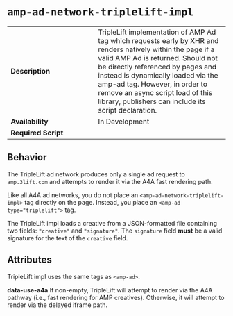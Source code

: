 <!---
Copyright 2016 The AMP HTML Authors. All Rights Reserved.

Licensed under the Apache License, Version 2.0 (the "License");
you may not use this file except in compliance with the License.
You may obtain a copy of the License at

      http://www.apache.org/licenses/LICENSE-2.0

Unless required by applicable law or agreed to in writing, software
distributed under the License is distributed on an "AS-IS" BASIS,
WITHOUT WARRANTIES OR CONDITIONS OF ANY KIND, either express or implied.
See the License for the specific language governing permissions and
limitations under the License.
-->

# <a name="amp-ad-network-triplelift-impl"></a> `amp-ad-network-triplelift-impl`

<table>
  <tr>
    <td class="col-fourty"><strong>Description</strong></td>
    <td>TripleLift implementation of AMP Ad tag which requests early by XHR and renders natively within the page if a valid AMP Ad is returned. Should not be directly referenced by pages and instead is dynamically loaded via the amp-ad tag. However, in order to remove an async script load of this library, publishers can include its script declaration.</td>
  </tr>
  <tr>
    <td class="col-fourty" width="40%"><strong>Availability</strong></td>
    <td>In Development</td>
  </tr>
  <tr>
    <td class="col-fourty"><strong>Required Script</strong></td>
    <td><code><script async custom-element="amp-ad" src="https://cdn.ampproject.org/v0/amp-ad-0.1.js"></script></code></td>
  </tr>
</table>

## Behavior

The TripleLift ad network produces only a single ad request to `amp.3lift.com` and
attempts to render it via the A4A fast rendering path.

Like all A4A ad networks, you do not place an `<amp-ad-network-triplelift-impl>`
tag directly on the page.  Instead, you place an `<amp-ad type="triplelift">` tag.

The TripleLift impl loads a creative from a JSON-formatted file containing two
fields: `"creative"` and `"signature"`.  The `signature` field **must** be a
valid signature for the text of the `creative` field.

## Attributes

TripleLift impl  uses the same tags as `<amp-ad>`.

**data-use-a4a**  If non-empty, TripleLift will attempt to render via the A4A
pathway (i.e., fast rendering for AMP creatives).  Otherwise, it will attempt
to render via the delayed iframe path.
